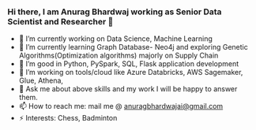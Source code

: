 ### Hi there, I am Anurag Bhardwaj working as Senior Data Scientist and Researcher 👋

- 🔭 I’m currently working on Data Science, Machine Learning
- 🌱 I’m currently learning Graph Database- Neo4j and exploring Genetic Algorithms(Optimization algorithms) majorly on Supply Chain
- 👯 I’m good in Python, PySpark, SQL, Flask application development
- 🤔 I’m working on tools/cloud like Azure Databricks, AWS Sagemaker, Glue, Athena, 
- 💬 Ask me about above skills and my work I will be happy to answer them.
- 📫 How to reach me: mail me @ anuragbhardwajai@gmail.com
- ⚡ Interests: Chess, Badminton
